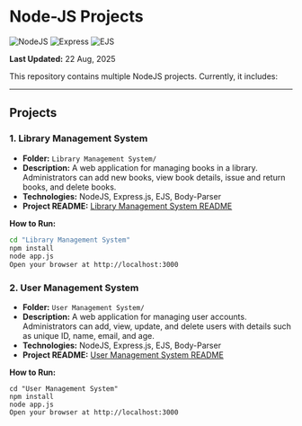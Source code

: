 # Node-JS Projects
![NodeJS](https://img.shields.io/badge/Node.js-v18-green)
![Express](https://img.shields.io/badge/Express-v4.18-blue)
![EJS](https://img.shields.io/badge/EJS-v3.1-orange)

**Last Updated:** 22 Aug, 2025

This repository contains multiple NodeJS projects. Currently, it includes:

---

## Projects

### 1. Library Management System
- **Folder:** `Library Management System/`  
- **Description:** A web application for managing books in a library. Administrators can add new books, view book details, issue and return books, and delete books.  
- **Technologies:** NodeJS, Express.js, EJS, Body-Parser  
- **Project README:** [Library Management System README](Library%20Management%20System/README.md)

**How to Run:**
```bash
cd "Library Management System"
npm install
node app.js
Open your browser at http://localhost:3000
```

### 2. User Management System
- **Folder:** `User Management System/`  
- **Description:** A web application for managing user accounts. Administrators can add, view, update, and delete users with details such as unique ID, name, email, and age.  
- **Technologies:** NodeJS, Express.js, EJS, Body-Parser  
- **Project README:** [User Management System README](User%20Management%20System/README.md)

**How to Run:**
```
cd "User Management System"
npm install
node app.js
Open your browser at http://localhost:3000
```
